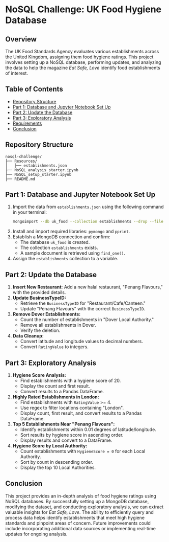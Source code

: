 # NoSQL Challenge: UK Food Hygiene Database

## Overview

The UK Food Standards Agency evaluates various establishments across the United Kingdom, assigning them food hygiene ratings. This project involves setting up a NoSQL database, performing updates, and analyzing the data to help the magazine *Eat Safe, Love* identify food establishments of interest.

## Table of Contents

- [Repository Structure](#repository-structure)
- [Part 1: Database and Jupyter Notebook Set Up](#part-1-database-and-jupyter-notebook-set-up)
- [Part 2: Update the Database](#part-2-update-the-database)
- [Part 3: Exploratory Analysis](#part-3-exploratory-analysis)
- [Requirements](#requirements)
- [Conclusion](#conclusion)

## Repository Structure

```
nosql-challenge/
├── Resources/
│   ├── establishments.json
├── NoSQL_analysis_starter.ipynb
├── NoSQL_setup_starter.ipynb
├── README.md
```

## Part 1: Database and Jupyter Notebook Set Up

1. Import the data from `establishments.json` using the following command in your terminal:
   ```bash
   mongoimport --db uk_food --collection establishments --drop --file establishments.json --jsonArray
   ```
2. Install and import required libraries: `pymongo` and `pprint`.
3. Establish a MongoDB connection and confirm:
   - The database `uk_food` is created.
   - The collection `establishments` exists.
   - A sample document is retrieved using `find_one()`.
4. Assign the `establishments` collection to a variable.

## Part 2: Update the Database

1. **Insert New Restaurant:** Add a new halal restaurant, "Penang Flavours," with the provided details.
2. **Update BusinessTypeID:**
   - Retrieve the `BusinessTypeID` for "Restaurant/Cafe/Canteen."
   - Update "Penang Flavours" with the correct `BusinessTypeID`.
3. **Remove Dover Establishments:**
   - Count the number of establishments in "Dover Local Authority."
   - Remove all establishments in Dover.
   - Verify the deletion.
4. **Data Cleanup:**
   - Convert latitude and longitude values to decimal numbers.
   - Convert `RatingValue` to integers.

## Part 3: Exploratory Analysis

1. **Hygiene Score Analysis:**
   - Find establishments with a hygiene score of 20.
   - Display the count and first result.
   - Convert results to a Pandas DataFrame.
2. **Highly Rated Establishments in London:**
   - Find establishments with `RatingValue` >= 4.
   - Use regex to filter locations containing "London".
   - Display count, first result, and convert results to a Pandas DataFrame.
3. **Top 5 Establishments Near "Penang Flavours":**
   - Identify establishments within 0.01 degrees of latitude/longitude.
   - Sort results by hygiene score in ascending order.
   - Display results and convert to a DataFrame.
4. **Hygiene Score by Local Authority:**
   - Count establishments with `HygieneScore = 0` for each Local Authority.
   - Sort by count in descending order.
   - Display the top 10 Local Authorities.

## Conclusion

This project provides an in-depth analysis of food hygiene ratings using NoSQL databases. By successfully setting up a MongoDB database, modifying the dataset, and conducting exploratory analysis, we can extract valuable insights for *Eat Safe, Love*. The ability to efficiently query and process data helps identify establishments that meet high hygiene standards and pinpoint areas of concern. Future improvements could include incorporating additional data sources or implementing real-time updates for ongoing analysis.